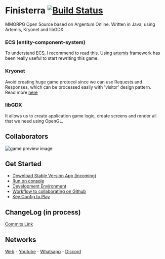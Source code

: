 # Finisterra [![Build Status](https://travis-ci.org/ao-libre/ao-java.svg?branch=master)](https://travis-ci.org/ao-libre/ao-java) 

MMORPG Open Source based on Argentum Online. Written in Java, using Artemis, Kryonet and libGDX.

### ECS (entity-component-system)
To understand ECS, I recommend to read [this](https://github.com/junkdog/artemis-odb/wiki/Introduction-to-Entity-Systems).
Using [artemis](https://github.com/junkdog/artemis-odb) framework has been really useful to start rewriting this game.

### Kryonet
Avoid creating huge game protocol since we can use Requests and Responses, which can be processed easily with 'visitor' design pattern. 
Read more [here](https://github.com/EsotericSoftware/kryonet)

### libGDX
It allows us to create application game logic, create screens and render all that we need using OpenGL.

## Collaborators
![game preview image](https://cdn.discordapp.com/attachments/580487031197794313/636899837354442755/readme-repo.png)

## Get Started
* [Download Stable Versión App (incoming)](https://github.com/ao-libre/ao-java/releases)
* [Run on console](docs/get-started/run-on-console.md)
* [Development Environment](docs/get-started/development-environment.md)
* [Workflow to collaborating on Github](docs/get-started/flujo-de-trabajo.md)
* [Key Config to Play](docs/get-started/key-config-to-play.md)

## ChangeLog (in process)
[Commits Link](https://github.com/ao-libre/ao-java/commits/master)

## Networks
[Web](https://finisterra.argentumonline.org/) - [Youtube](https://www.youtube.com/watch?v=rXinaWXErwo&list=PLnBfSTXOshh7Ndf_53CxLk76vhyzEXOdR) - 
[Whatsapp](https://api.whatsapp.com/send?phone=5492216822760) -  [Discord](https://discord.gg/qCJPGbY)